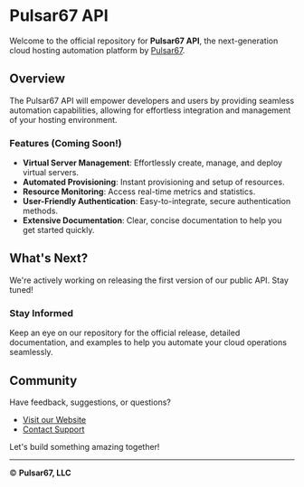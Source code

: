 # Pulsar67 API

Welcome to the official repository for **Pulsar67 API**, the next-generation cloud hosting automation platform by [Pulsar67](https://pulsar67.com).

## Overview

The Pulsar67 API will empower developers and users by providing seamless automation capabilities, allowing for effortless integration and management of your hosting environment.

### Features (Coming Soon!)

- **Virtual Server Management**: Effortlessly create, manage, and deploy virtual servers.
- **Automated Provisioning**: Instant provisioning and setup of resources.
- **Resource Monitoring**: Access real-time metrics and statistics.
- **User-Friendly Authentication**: Easy-to-integrate, secure authentication methods.
- **Extensive Documentation**: Clear, concise documentation to help you get started quickly.

## What's Next?

We're actively working on releasing the first version of our public API. Stay tuned!

### Stay Informed

Keep an eye on our repository for the official release, detailed documentation, and examples to help you automate your cloud operations seamlessly.

## Community

Have feedback, suggestions, or questions?

- [Visit our Website](https://pulsar67.com)
- [Contact Support](https://pulsar67.com/support)

Let's build something amazing together!

---

©️ **Pulsar67, LLC**

